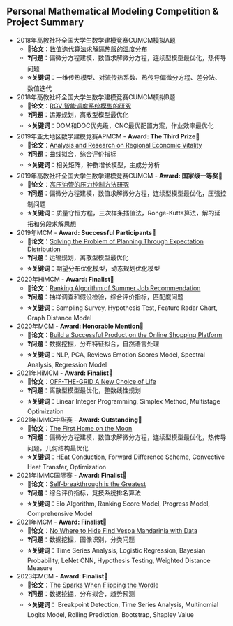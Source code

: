 ## Personal Mathematical Modeling Competition & Project Summary

* 2018年高教社杯全国大学生数学建模竞赛CUMCM模拟A题
  * **📑论文**：[数值迭代算法求解隔热服的温度分布](https://github.com/ArtificialIntelligenceBirdMan/MathematicalModeling/tree/main/2018%20CUMCM-A)
  * **❓问题**：偏微分方程建模，数值求解微分方程，连续型模型最优化，热传导问题
  * **⭐关键词**：一维传热模型、对流传热系数、热传导偏微分方程、差分法、数值迭代
* 2018年高教社杯全国大学生数学建模竞赛CUMCM模拟B题
  * **📑论文**：[RGV 智能调度系统模型的研究](https://github.com/ArtificialIntelligenceBirdMan/MathematicalModeling/tree/main/2018%20CUMCM-B)
  * **❓问题**：运筹规划，离散型模型最优化
  * **⭐关键词**：DOM和DOC优先级，CNC最优配置方案，作业效率最优化
* 2019年亚太地区数学建模竞赛APMCM - **Award: The Third Prize🥉**
  * **📑论文**：[Analysis and Research on Regional Economic Vitality](https://github.com/ArtificialIntelligenceBirdMan/MathematicalModeling/tree/main/2019%20APMCM)
  * **❓问题**：曲线拟合，综合评价指标
  * **⭐关键词**：相关矩阵，种群增长模型，主成分分析
* 2019年高教社杯全国大学生数学建模竞赛CUMCM - **Award: 国家级一等奖🥇**
  * **📑论文**：[高压油管的压力控制方法研究](https://github.com/ArtificialIntelligenceBirdMan/MathematicalModeling/tree/main/2019%20CUMCM)
  * **❓问题**：偏微分方程建模，数值求解微分方程，连续型模型最优化，压强控制问题
  * **⭐关键词**：质量守恒方程，三次样条插值法，Ronge-Kutta算法，解的延拓和分段求解思想
* 2019年MCM - **Award: Successful Participants🥉**
  * **📑论文**：[Solving the Problem of Planning Through Expectation Distribution](https://github.com/ArtificialIntelligenceBirdMan/MathematicalModeling/tree/main/2019%20MCM)
  * **❓问题**：运输规划，离散型模型最优化
  * **⭐关键词**：期望分布优化模型，动态规划优化模型
* 2020年HiMCM - **Award: Finalist🥇**
  * **📑论文**：[Ranking Algorithm of Summer Job Recommendation](https://github.com/ArtificialIntelligenceBirdMan/MathematicalModeling/tree/main/2020%20HiMCM)
  * **❓问题**：抽样调查和假设检验，综合评价指标，匹配度问题
  * **⭐关键词**：Sampling Survey, Hypothesis Test, Feature Radar Chart, Graph Distance Model
* 2020年MCM - **Award: Honorable Mention🥈**
  * **📑论文**：[Build a Successful Product on the Online Shopping Platform](https://github.com/ArtificialIntelligenceBirdMan/MathematicalModeling/tree/main/2020%20MCM)
  * **❓问题**：数据挖掘，分布特征拟合，自然语言处理
  * **⭐关键词**：NLP, PCA, Reviews Emotion Scores Model, Spectral Analysis, Regression Model
* 2021年HiMCM - **Award: Finalist🥇**
  * **📑论文**：[OFF-THE-GRID A New Choice of Life](https://github.com/ArtificialIntelligenceBirdMan/MathematicalModeling/tree/main/2021%20HiMCM)
  * **❓问题**：离散型模型最优化，整数线性规划
  * **⭐关键词**：Linear Integer Programming, Simplex Method, Multistage Optimization
* 2021年IMMC中华赛 - **Award: Outstanding🥇**
  * **📑论文**：[The First Home on the Moon](https://github.com/ArtificialIntelligenceBirdMan/MathematicalModeling/tree/main/2021%20IMMC%20China)
  * **❓问题**：偏微分方程建模，数值求解微分方程，连续型模型最优化，热传导问题，几何结构最优化
  * **⭐关键词**：HEat Conduction, Forward Difference Scheme, Convective Heat Transfer, Optimization
* 2021年IMMC国际赛 - **Award: Finalist🥇**
  * **📑论文**：[Self-breakthrough is the Greatest](https://github.com/ArtificialIntelligenceBirdMan/MathematicalModeling/tree/main/2021%20IMMC%20International)
  * **❓问题**：综合评价指标，竞技系统排名算法
  * **⭐关键词**：Elo Algorithm, Ranking Score Model, Progress Model, Comprehensive Model
* 2021年MCM - **Award: Finalist🥇**
  * **📑论文**：[No Where to Hide Find Vespa Mandarinia with Data](https://github.com/ArtificialIntelligenceBirdMan/MathematicalModeling/tree/main/2021%20MCM)
  * **❓问题**：数据挖掘，图像识别，分类问题
  * **⭐关键词**：Time Series Analysis, Logistic Regression, Bayesian Probability, LeNet CNN, Hypothesis Testing, Weighted Distance Measure
* 2023年MCM - **Award: Finalist🥇**
  * **📑论文**：[The Sparks When Flipping the Wordle](https://github.com/ZPZhou-lab/MathematicalModeling/tree/main/2023%20MCM)
  * **❓问题**：数据挖掘，分布拟合，趋势预测
  * **⭐关键词**： Breakpoint Detection, Time Series Analysis, Multinomial Logits Model, Rolling Prediction, Bootstrap, Shapley Value
